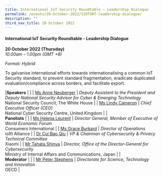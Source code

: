 ```yaml
---
title: International IoT Security Roundtable – Leadership Dialogue
permalink: /events/20-October-2022/IIOTSRT-leadership-dialogue/
description: ""
third_nav_title: 20 October 2022
---
```

#### **International IoT Security Roundtable - Leadership Dialogue**
 
**20 October 2022 (Thursday)**  
*10.00am – 1.00pm (GMT +8)*

*Format: Hybrid*

To galvanise international efforts towards internationalising a common IoT Security standard, to prevent standard fragmentation, eradicate duplicated evaluation/compliance across borders, and facilitate export.

|**Speakers**    |                                                              |
| [Ms Anne Neuberger](/speaker-Anne-Neuberger)  | *Deputy Assistant to the President and Deputy National Security Advisor for Cyber & Emerging Technology*<br>National Security Council, The White House             |
| [Ms Lindy Cameron](/speaker-Lindy-Cameron)  | *Chief Executive Officer (CEO)*<br>National Cyber Security Centre, United Kingdom             |
|**<br> Panelists**    |                                                              |
| [Ms Helena Leurent](/speaker-Helena-Leurent)  | *Director General, Member of Executive of World Economic Forum*<br>Consumers International              |
| [Ms Grace Burkard](/speaker-Grace-Burkard)  | *Director of Operations*<br>ioXt Alliance                  |
| [Dr Cui Bao Qiu](/speaker-cui-bao-qiu)  | *VP & Chairman of Cybersecurity & Privacy Technical Committee*<br>Xiaomi               |
| [Mr Tahata Shinya](/speaker-tahata-shinya)  | *Director, Office of the Director-General for Cybersecurity*<br>Ministry of Internal Affairs and Communications, Japan              |
|<br> **Moderator**    |                                                              |
| [Mr Peter Stephens](/moderator-Peter-Stephens)  | *Directorate for Science, Technology and Innovation*<br>OECD           |